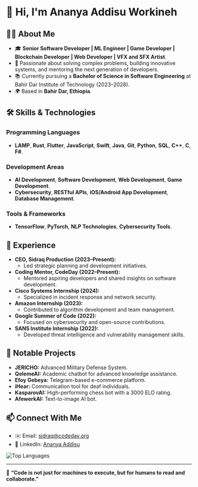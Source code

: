 # 👋 Hi, I'm Ananya Addisu Workineh
 
## 👨‍💻 About Me 
- 🎓 **Senior Software Developer | ML Engineer | Game Developer | Blockchain Developer | Web Developer | VFX and SFX Artist**.
- 🌟 Passionate about solving complex problems, building innovative systems, and mentoring the next generation of developers.
- 📚 Currently pursuing a **Bachelor of Science in Software Engineering** at Bahir Dar Institute of Technology (2023–2028).
- 🌍 Based in **Bahir Dar, Ethiopia**.

## 🛠 Skills & Technologies
### Programming Languages
- **LAMP**, **Rust**, **Flutter**, **JavaScript**, **Swift**, **Java**, **Git**, **Python**, **SQL**, **C++**, **C**, **F#**.

### Development Areas
- **AI Development**, **Software Development**, **Web Development**, **Game Development**.
- **Cybersecurity**, **RESTful APIs**, **iOS/Android App Development**, **Database Management**.

### Tools & Frameworks
- **TensorFlow**, **PyTorch**, **NLP Technologies**, **Cybersecurity Tools**.

## 🌟 Experience
- **CEO, Sidraq Production (2023–Present):**
  - Led strategic planning and development initiatives.
- **Coding Mentor, CodeDay (2022–Present):**
  - Mentored aspiring developers and shared insights on software development.
- **Cisco Systems Internship (2024):**
  - Specialized in incident response and network security.
- **Amazon Internship (2023):**
  - Contributed to algorithm development and team management.
- **Google Summer of Code (2022):**
  - Focused on cybersecurity and open-source contributions.
- **SANS Institute Internship (2022):**
  - Developed threat intelligence and vulnerability management skills.

## 🚀 Notable Projects
- **JERICHO:** Advanced Military Defense System.
- **QelemeAI:** Academic chatbot for advanced knowledge assistance.
- **Efoy Gebeya:** Telegram-based e-commerce platform.
- **iHear:** Communication tool for deaf individuals.
- **KasparovAI:** High-performing chess bot with a 3000 ELO rating.
- **AfewerkAI:** Text-to-image AI bot.

## 📫 Connect With Me
- ✉️ Email: [sidraq@codeday.org](mailto:sidraq@codeday.org)
- 🔗 LinkedIn: [Ananya Addisu](https://linkedin.com/in/ananyaaddisu)

![Top Languages](https://github-readme-stats.vercel.app/api/top-langs/?username=Ananya-Addisu&layout=compact&theme=radical)

---
🌟 **“Code is not just for machines to execute, but for humans to read and collaborate.”**
